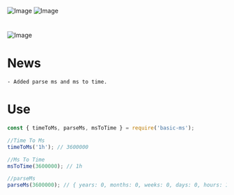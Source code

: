 ![Image](https://img.shields.io/npm/v/basic-ms?color=%2351F9C0&label=basic-ms)
![Image](https://img.shields.io/npm/dt/basic-ms.svg?color=%2351FC0&maxAge=3600)

#

![Image](https://nodei.co/npm/basic-ms.png?downloads=true&downloadRank=true&stars=true)

# News

```npm
- Added parse ms and ms to time.
```

# Use

```js
const { timeToMs, parseMs, msToTime } = require('basic-ms');

//Time To Ms
timeToMs('1h'); // 3600000

//Ms To Time
msToTime(3600000); // 1h

//parseMs
parseMs(3600000); // { years: 0, months: 0, weeks: 0, days: 0, hours: 10, minutes: 600, seconds: 36000, milliseconds: 0 }
```
